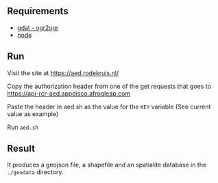 
## Requirements

* [gdal - ogr2ogr](http://trac.osgeo.org/gdal/wiki/DownloadingGdalBinaries) 
* [node](https://nodejs.org/en/)

## Run

Visit the site at https://aed.rodekruis.nl/

Copy the authorization header from one of the get requests that goes to https://api-rcr-aed.appdisco.afrogleap.com

Paste the header in aed.sh as the value for the `KEY` variable (See current value as example)

Run `aed.sh`

## Result

It produces a geojson file, a shapefile and an spatialite database in the `./geodata` directory.

